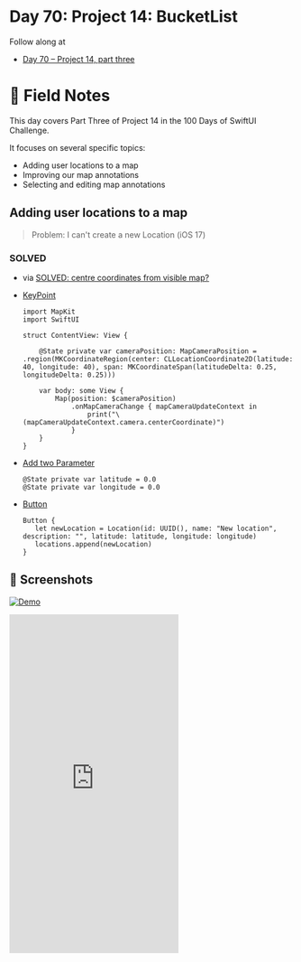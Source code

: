 # Day 70: Project 14: BucketList

Follow along at 
- [Day 70 – Project 14, part three][1]

# 📒 Field Notes
This day covers Part Three of Project 14 in the 100 Days of SwiftUI Challenge.

It focuses on several specific topics:

- Adding user locations to a map
- Improving our map annotations
- Selecting and editing map annotations



## Adding user locations to a map

> Problem: I can't create a new Location (iOS 17)

### SOLVED

- via [SOLVED: centre coordinates from visible map?][2]

- [KeyPoint][3]

      import MapKit
      import SwiftUI
      
      struct ContentView: View {
      
          @State private var cameraPosition: MapCameraPosition = .region(MKCoordinateRegion(center: CLLocationCoordinate2D(latitude: 40, longitude: 40), span: MKCoordinateSpan(latitudeDelta: 0.25, longitudeDelta: 0.25)))
      
          var body: some View {
              Map(position: $cameraPosition)
                  .onMapCameraChange { mapCameraUpdateContext in
                      print("\(mapCameraUpdateContext.camera.centerCoordinate)")
                  }
          }
      }

- [Add two Parameter][4]

      @State private var latitude = 0.0
      @State private var longitude = 0.0

- [Button][5]

      Button {
         let newLocation = Location(id: UUID(), name: "New location", description: "", latitude: latitude, longitude: longitude)
         locations.append(newLocation)
      }

## 📸 Screenshots
[![Demo](https://youtube.com/shorts/IIMoryHEow0/0.jpg)](https://youtube.com/shorts/IIMoryHEow0)

<iframe width="300" height="600" src="https://youtube.com/shorts/IIMoryHEow0" title="Adding user locations to a map" frameborder="0" allow="accelerometer; autoplay; clipboard-write; encrypted-media; gyroscope; picture-in-picture" allowfullscreen></iframe>


[1]: https://www.hackingwithswift.com/100/swiftui/70
[2]: https://www.hackingwithswift.com/forums/swiftui/centre-coordinates-from-visible-map/23052
[3]: https://github.com/VisionAce/100DaysOfSwiftUI/blob/0ee6a25b400f292d9b4fdea2345d655368d0dfd3/Day70/ContentView.swift#L45C1-L49C14
[4]: https://github.com/VisionAce/100DaysOfSwiftUI/blob/0ee6a25b400f292d9b4fdea2345d655368d0dfd3/Day70/ContentView.swift#L17C1-L18C39
[5]: https://github.com/VisionAce/100DaysOfSwiftUI/blob/0ee6a25b400f292d9b4fdea2345d655368d0dfd3/Day70/ContentView.swift#L61C1-L64C22
